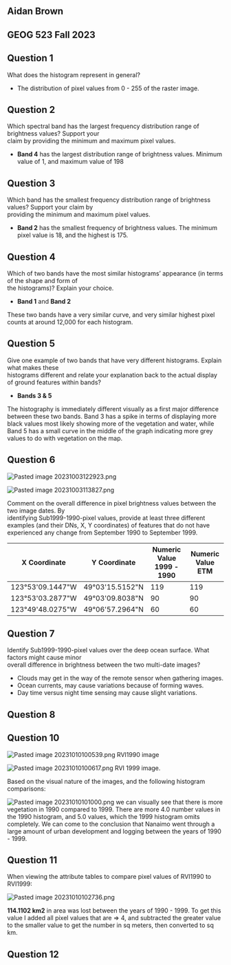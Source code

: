 
## Aidan Brown
## GEOG 523 Fall 2023



## Question 1

What does the histogram represent in general?

- The distribution of pixel values from 0 - 255 of the raster image.

## Question 2

Which spectral band has the largest frequency distribution range of brightness values? Support your  
claim by providing the minimum and maximum pixel values.

- **Band 4** has the largest distribution range of brightness values. Minimum value of 1, and maximum value of 198

## Question 3

Which band has the smallest frequency distribution range of brightness values? Support your claim by  
providing the minimum and maximum pixel values.


- **Band 2** has the smallest frequency of brightness values. The minimum pixel value is 18, and the highest is 175.

## Question 4

Which of two bands have the most similar histograms’ appearance (in terms of the shape and form of  
the histograms)? Explain your choice.

- **Band 1** and **Band 2**

These two bands have a very similar curve, and very similar highest pixel counts at around 12,000 for each histogram. 

## Question 5

Give one example of two bands that have very different histograms. Explain what makes these  
histograms different and relate your explanation back to the actual display of ground features within bands?

- **Bands 3 & 5**

The histography is immediately different visually as a first major difference between these two bands. Band 3 has a spike in terms of displaying more black values most likely showing more of the vegetation and water, while Band 5 has a small curve in the middle of the graph indicating more grey values to do with vegetation on the map.

## Question 6

![Pasted image 20231003122923.png](../../attachments/Pasted%20image%2020231003122923.png)

![Pasted image 20231003113827.png](../../attachments/Pasted%20image%2020231003113827.png)

Comment on the overall difference in pixel brightness values between the two image dates. By  
identifying Sub1999-1990-pixel values, provide at least three different examples (and their DNs, X, Y coordinates) of features that do not have experienced any change from September 1990 to September 1999.


| X Coordinate | Y Coordinate | Numeric Value 1999 - 1990 | Numeric Value ETM |
| -------| -------- | -------- | -------- |
| 123°53'09.1447"W | 49°03'15.5152"N | 119 | 119 |
| 123°53'03.2877"W | 49°03'09.8038"N | 90 | 90 |
| 123°49'48.0275"W | 49°06'57.2964"N | 60 | 60 |


## Question 7

Identify Sub1999-1990-pixel values over the deep ocean surface. What factors might cause minor  
overall difference in brightness between the two multi-date images?

- Clouds may get in the way of the remote sensor when gathering images.
- Ocean currents, may cause variations because of forming waves.
- Day time versus night time sensing may cause slight variations.

## Question 8


## Question 10

![Pasted image 20231010100539.png](../../attachments/Pasted%20image%2020231010100539.png)
RVI1990 image

![Pasted image 20231010100617.png](../../attachments/Pasted%20image%2020231010100617.png)
RVI 1999 image.

Based on the visual nature of the images, and the following histogram comparisons:

![Pasted image 20231010101000.png](../../attachments/Pasted%20image%2020231010101000.png)
we can visually see that there is more vegetation in 1990 compared to 1999. There are more 4.0 number values in the 1990 histogram, and 5.0 values, which the 1999 histogram omits completely. We can come to the conclusion that Nanaimo went through a large amount of urban development and logging between the years of 1990 - 1999.

## Question 11

When viewing the attribute tables to compare pixel values of RVI1990 to RVI1999:

![Pasted image 20231010102736.png](../../attachments/Pasted%20image%2020231010102736.png)

**114.1102 km2** in area was lost between the years of 1990 - 1999. To get this value I added all pixel values that are => 4, and subtracted the greater value to the smaller value to get the number in sq meters, then converted to sq km.

## Question 12














